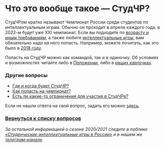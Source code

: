 # Что это вообще такое — СтудЧР?

СтудЧРом кратко называют Чемпионат России среди студентов по интеллектуальным играм. Обычно он проходит в апреле каждого года, в 2022-м будет уже XXI чемпионат. Если вы подходите по [возрасту и иным требованиям](https://vk.com/@chgk_student-vozrast-studchr), а также любите [интеллектуальные игры](), вам обязательно надо на него попасть. Например, можете почитать, как это было в [2018 году](https://vk.com/@studchr2018-kak-eto-bylo).

Попасть на СтудЧР можно как командой, так и в одиночку. Об условиях и возможностях читайте либо в [Положении](https://drive.google.com/file/d/1lR2C7aNHXHWPObhUpCpwTlyPojrEDyMj/view), либо в [наших карточках](https://vk.com/@chgk_student-studchr-faq).

### Другие вопросы

- [Где и когда будет СтудЧР?](https://vk.com/@chgk_student-gde-i-kogda)
- [Как попасть на чемпионат?](https://vk.com/@chgk_student-kak-popast-na-studchr)
- [Есть ли какие-то ограничения для участия в СтудЧРе?](https://vk.com/@chgk_student-vozrast-studchr)

Если не нашли ответа на свой вопрос, задать его можно [здесь](https://vk.com/topic-99683830_48233790).

### [Вернуться к списку вопросов](https://vk.com/@chgk_student-studchr-faq)

*За остальной информацией о сезоне 2020/2021 следите в паблике [«Студенческие интеллектуальные игры в России»](https://vk.com/chgk_student) и в нашем же [телеграм-канале](https://t.me/chgk_student_ru).*
